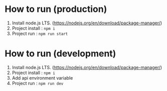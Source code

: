 # How to run (production)

1. Install node.js LTS. (https://nodejs.org/en/download/package-manager/)
2. Project install : `npm i`
3. Project run : `npm run start`

# How to run (development)

1. Install node.js LTS. (https://nodejs.org/en/download/package-manager/)
2. Project install : `npm i`
3. Add api environment variable
4. Project run : `npm run dev`
